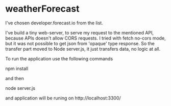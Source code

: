 # weatherForecast

I've chosen developer.forecast.io from the list.

I've build a tiny web-server, to serve my request to the mentioned API, because APIs doesn't allow CORS requests.
I tried with fetch no-cors mode, but it was not possible to get json from 'opaque' type response. So the transfer part 
moved to Node server.js, it just transfers data, no logic at all.

To run the application use the following commands

npm install

and then

node server.js

and application will be runing on http://localhost:3300/
